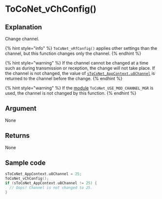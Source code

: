 # ToCoNet_vChConfig()

## Explanation

Change channel.

{% hint style="info" %}
`ToCoNet_vRfConfig()` applies other settings than the channel, but this function changes only the channel.
{% endhint %}

{% hint style="warning" %}
If the channel cannot be changed at a time such as during transmission or reception, the change will not take place. If the channel is not changed, the value of [`sToCoNet_AppContext.u8Channel`](../gou-zao-ti/stoconet_appcontext.md) is returned to the channel before the change.
{% endhint %}

{% hint style="warning" %}
If the [module](../../tweliet-net-api-jie-shuo/mojru.md) `ToCoNet_USE_MOD_CHANNEL_MGR` is used, the channel is not changed by this function.
{% endhint %}

## Argument

None

## Returns

None

## Sample code

```c
sToCoNet_AppContext.u8Channel = 25;
ToCoNet_vChConfig();
if (sToCoNet_AppContext.u8Channel != 25) {
  // Oops! Channel is not changed to 25.
}
```

